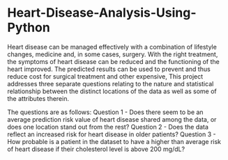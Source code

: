 # Heart-Disease-Analysis-Using-Python
Heart disease can be managed effectively with a combination of lifestyle changes, medicine 
and, in some cases, surgery. With the right treatment, the symptoms of heart disease can be 
reduced and the functioning of the heart improved. The predicted results can be used to prevent 
and thus reduce cost for surgical treatment and other expensive,
This project addresses three separate questions relating to the nature and statistical 
relationship between the distinct locations of the data as well as some of the attributes therein. 

The questions are as follows:
Question 1 - Does there seem to be an average prediction risk value of heart disease shared 
among the data, or does one location stand out from the rest?
Question 2 - Does the data reflect an increased risk for heart disease in older patients?
Question 3 - How probable is a patient in the dataset to have a higher than average risk of 
heart disease if their cholesterol level is above 200 mg/dL?
